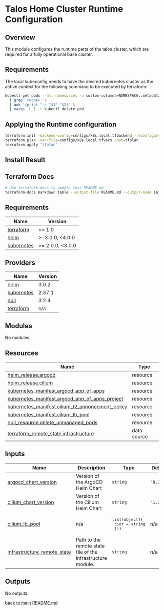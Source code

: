 # Talos Home Cluster Runtime Configuration

## Overview

This module configures the runtime parts of the talos cluster, which are required for a fully
operational base cluster.

## Requirements

The local kubeconfig needs to have the desired kubernetes cluster as the active context for the
following command to be executed by terraform:

```bash
kubectl get pods --all-namespaces -o custom-columns=NAMESPACE:.metadata.namespace,NAME:.metadata.name,HOSTNETWORK:.spec.hostNetwork --no-headers=true \
  | grep '<none>' \
  | awk '{print "-n "$1" "$2}' \
  | xargs -L 1 -r kubectl delete pod
```

## Applying the Runtime configuration

```bash
terraform init -backend-config=configs/k8s.local.tfbackend -reconfigure -upgrade
terraform plan -var-file=configs/k8s.local.tfvars -out=tfplan
terraform apply "tfplan"
```

## Install Result


## Terraform Docs

```bash
# Use terraform-docs to update this README.md
terraform-docs markdown table --output-file README.md --output-mode inject .
```

<!-- BEGIN_TF_DOCS -->
## Requirements

| Name | Version |
|------|---------|
| <a name="requirement_terraform"></a> [terraform](#requirement\_terraform) | >= 1.0 |
| <a name="requirement_helm"></a> [helm](#requirement\_helm) | >=3.0.0, <4.0.0 |
| <a name="requirement_kubernetes"></a> [kubernetes](#requirement\_kubernetes) | >= 2.0.0, <3.0.0 |

## Providers

| Name | Version |
|------|---------|
| <a name="provider_helm"></a> [helm](#provider\_helm) | 3.0.2 |
| <a name="provider_kubernetes"></a> [kubernetes](#provider\_kubernetes) | 2.37.1 |
| <a name="provider_null"></a> [null](#provider\_null) | 3.2.4 |
| <a name="provider_terraform"></a> [terraform](#provider\_terraform) | n/a |

## Modules

No modules.

## Resources

| Name | Type |
|------|------|
| [helm_release.argocd](https://registry.terraform.io/providers/hashicorp/helm/latest/docs/resources/release) | resource |
| [helm_release.cilium](https://registry.terraform.io/providers/hashicorp/helm/latest/docs/resources/release) | resource |
| [kubernetes_manifest.argocd_app_of_apps](https://registry.terraform.io/providers/hashicorp/kubernetes/latest/docs/resources/manifest) | resource |
| [kubernetes_manifest.argocd_app_of_apps_project](https://registry.terraform.io/providers/hashicorp/kubernetes/latest/docs/resources/manifest) | resource |
| [kubernetes_manifest.cilium_l2_annoncement_policy](https://registry.terraform.io/providers/hashicorp/kubernetes/latest/docs/resources/manifest) | resource |
| [kubernetes_manifest.cilium_lb_pool](https://registry.terraform.io/providers/hashicorp/kubernetes/latest/docs/resources/manifest) | resource |
| [null_resource.delete_unmanaged_pods](https://registry.terraform.io/providers/hashicorp/null/latest/docs/resources/resource) | resource |
| [terraform_remote_state.infrastructure](https://registry.terraform.io/providers/hashicorp/terraform/latest/docs/data-sources/remote_state) | data source |

## Inputs

| Name | Description | Type | Default | Required |
|------|-------------|------|---------|:--------:|
| <a name="input_argocd_chart_version"></a> [argocd\_chart\_version](#input\_argocd\_chart\_version) | Version of the ArgoCD Helm Chart | `string` | `"8.1.2"` | no |
| <a name="input_cilium_chart_version"></a> [cilium\_chart\_version](#input\_cilium\_chart\_version) | Version of the Cilium Helm Chart | `string` | `"1.17.5"` | no |
| <a name="input_cilium_lb_pool"></a> [cilium\_lb\_pool](#input\_cilium\_lb\_pool) | n/a | <pre>list(object({<br/>    cidr = string<br/>  }))</pre> | n/a | yes |
| <a name="input_infrastructure_remote_state"></a> [infrastructure\_remote\_state](#input\_infrastructure\_remote\_state) | Path to the remote state file of the infrastructure module. | `string` | n/a | yes |

## Outputs

No outputs.
<!-- END_TF_DOCS -->

[back to main README.md](../README.md)
